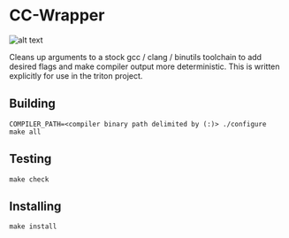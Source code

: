 # CC-Wrapper

![alt text](https://travis-ci.org/triton/cc-wrapper.svg?branch=master "TravisCI Status")

Cleans up arguments to a stock gcc / clang / binutils toolchain
to add desired flags and make compiler output more deterministic. This is
written explicitly for use in the triton project.

## Building
```
COMPILER_PATH=<compiler binary path delimited by (:)> ./configure
make all
```

## Testing
```
make check
```

## Installing
```
make install
```
